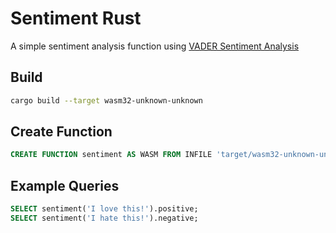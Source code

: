 # Sentiment Rust

A simple sentiment analysis function using [VADER Sentiment Analysis](https://crates.io/crates/vader_sentiment)

## Build

```sh
cargo build --target wasm32-unknown-unknown
```

## Create Function

```sql
CREATE FUNCTION sentiment AS WASM FROM INFILE 'target/wasm32-unknown-unknown/debug/sentiment_rust.wasm' WITH WIT FROM INFILE 'sentiment.wit'
```

## Example Queries

```sql
SELECT sentiment('I love this!').positive;
SELECT sentiment('I hate this!').negative;
```